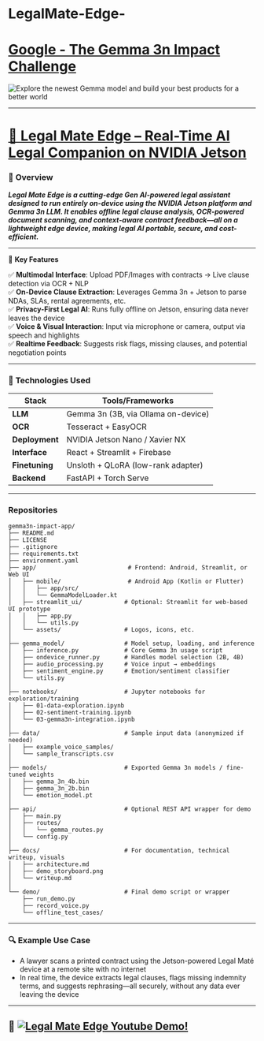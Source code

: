 # LegalMate-Edge-
# [**Google - The Gemma 3n Impact Challenge**](https://www.kaggle.com/competitions/google-gemma-3n-hackathon)

![Explore the newest Gemma model and build your best products for a better world](https://www.googleapis.com/download/storage/v1/b/kaggle-user-content/o/inbox%2F23623109%2Fe4c38d16ecc0580caf620235c7c6dc0a%2Fheader.png?generation=1754312063215711&alt=media)

****

# [**🧠 Legal Mate Edge – Real-Time AI Legal Companion on NVIDIA Jetson**](https://www.kaggle.com/competitions/google-gemma-3n-hackathon)

### 🚀 **Overview**

***********Legal Mate Edge is a cutting-edge Gen AI-powered legal assistant designed to run entirely on-device using the NVIDIA Jetson platform and Gemma 3n LLM. It enables offline legal clause analysis, OCR-powered document scanning, and context-aware contract feedback—all on a lightweight edge device, making legal AI portable, secure, and cost-efficient.***********

-----------------------------------------------------------------------------------------------------------------------------------------------------

🔧 **Key Features**

✅ **Multimodal Interface**: Upload PDF/Images with contracts → Live clause detection via OCR + NLP  
✅ **On-Device Clause Extraction**: Leverages Gemma 3n + Jetson to parse NDAs, SLAs, rental agreements, etc.  
✅ **Privacy-First Legal AI**: Runs fully offline on Jetson, ensuring data never leaves the device  
✅ **Voice & Visual Interaction**: Input via microphone or camera, output via speech and highlights  
✅ **Realtime Feedback**: Suggests risk flags, missing clauses, and potential negotiation points  

----------------------------------------------------------------------------------------------------------------------

### 🔌 **Technologies Used**

| **Stack**          | **Tools/Frameworks**               |
|--------------------|-----------------------------------|
| **LLM**            | Gemma 3n (3B, via Ollama on-device) |
| **OCR**            | Tesseract + EasyOCR               |
| **Deployment**     | NVIDIA Jetson Nano / Xavier NX    |
| **Interface**      | React + Streamlit + Firebase      |
| **Finetuning**     | Unsloth + QLoRA (low-rank adapter)|
| **Backend**        | FastAPI + Torch Serve             |

-----------------------------------------------------------------------------------------------------------------------------------------------------

### Repositories

```
gemma3n-impact-app/
├── README.md
├── LICENSE
├── .gitignore
├── requirements.txt
├── environment.yaml
├── app/                          # Frontend: Android, Streamlit, or Web UI
│   ├── mobile/                   # Android App (Kotlin or Flutter)
│   │   ├── app/src/
│   │   └── GemmaModelLoader.kt
│   ├── streamlit_ui/            # Optional: Streamlit for web-based UI prototype
│   │   ├── app.py
│   │   └── utils.py
│   └── assets/                  # Logos, icons, etc.
│
├── gemma_model/                 # Model setup, loading, and inference
│   ├── inference.py             # Core Gemma 3n usage script
│   ├── ondevice_runner.py       # Handles model selection (2B, 4B)
│   ├── audio_processing.py      # Voice input → embeddings
│   ├── sentiment_engine.py      # Emotion/sentiment classifier
│   └── utils.py
│
├── notebooks/                   # Jupyter notebooks for exploration/training
│   ├── 01-data-exploration.ipynb
│   ├── 02-sentiment-training.ipynb
│   └── 03-gemma3n-integration.ipynb
│
├── data/                        # Sample input data (anonymized if needed)
│   ├── example_voice_samples/
│   └── sample_transcripts.csv
│
├── models/                      # Exported Gemma 3n models / fine-tuned weights
│   ├── gemma_3n_4b.bin
│   ├── gemma_3n_2b.bin
│   └── emotion_model.pt
│
├── api/                         # Optional REST API wrapper for demo
│   ├── main.py
│   ├── routes/
│   │   └── gemma_routes.py
│   └── config.py
│
├── docs/                        # For documentation, technical writeup, visuals
│   ├── architecture.md
│   ├── demo_storyboard.png
│   └── writeup.md
│
└── demo/                        # Final demo script or wrapper
    ├── run_demo.py
    ├── record_voice.py
    └── offline_test_cases/

  ```
-------------------------------------------
### 🔍 **Example Use Case**

- A lawyer scans a printed contract using the Jetson-powered Legal Maté device at a remote site with no internet  
- In real time, the device extracts legal clauses, flags missing indemnity terms, and suggests rephrasing—all securely, without any data ever leaving the device  

-------------------------------------------------------------------------------------------------------------------------------------------------------------

## 🔗 [![Legal Mate Edge Youtube Demo! ](https://youtu.be/Z_ZmGqm3iow?si=s5LJzxm46K2CWZxE)](https://www.youtube.com/results?search_query=ishita+bahamnia)

